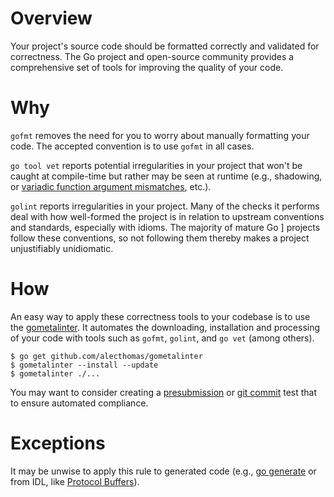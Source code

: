 # Overview
Your project's source code should be formatted correctly and validated for
correctness. The Go project and open-source community provides a comprehensive
set of tools for improving the quality of your code.

# Why
`gofmt` removes the need for you to worry about manually formatting your
code.  The accepted convention is to use `gofmt` in all cases.

`go tool vet` reports potential irregularities in your project that won't be
caught at compile-time but rather may be seen at runtime (e.g., shadowing, or
[variadic function argument
mismatches](https://golang.org/ref/spec#Function_types), etc.).

`golint` reports irregularities in your project.  Many of the checks it
performs deal with how well-formed the project is in relation to upstream
conventions and standards, especially with idioms. The majority of mature Go ]
projects follow these conventions, so not following them thereby makes a
project unjustifiably unidiomatic.

# How
An easy way to apply these correctness tools to your codebase is to use
the [gometalinter](https://github.com/alecthomas/gometalinter). It
automates the downloading, installation and processing of your code with
tools such as `gofmt`, `golint`, and `go vet` (among others).

    $ go get github.com/alecthomas/gometalinter
    $ gometalinter --install --update
    $ gometalinter ./...

You may want to consider creating a
[presubmission](https://www.chromium.org/developers/how-tos/depottools/presubmit-scripts) or [git
commit](https://git-scm.com/book/en/v2/Customizing-Git-Git-Hooks) test that
to ensure automated compliance.

# Exceptions
It may be unwise to apply this rule to generated code (e.g.,
[go generate](http://blog.golang.org/generate) or from IDL, like
[Protocol Buffers](https://developers.google.com/protocol-buffers/)).
